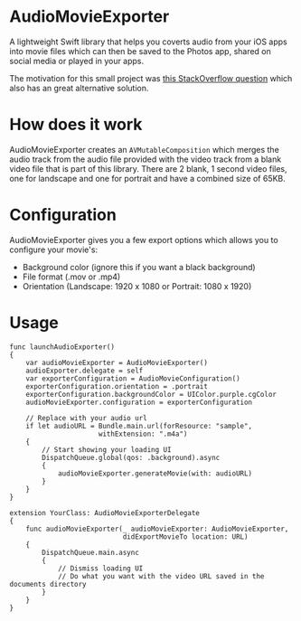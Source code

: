 # AudioMovieExporter
A lightweight Swift library that helps you coverts audio from your iOS apps into movie files which can then be saved to the Photos app, shared on social media or played in your apps.

The motivation for this small project was [this StackOverflow question](https://stackoverflow.com/a/71187603/1619193) which also has an great alternative solution.

# How does it work
AudioMovieExporter creates an `AVMutableComposition` which merges the audio track from the audio file provided with the video track from a blank video file that is part of this library. There are 2 blank, 1 second video files, one for landscape and one for portrait and have a combined size of 65KB.

# Configuration
AudioMovieExporter gives you a few export options which allows you to configure your movie's:

 - Background color (ignore this if you want a black background)
 - File format (.mov or .mp4)
 - Orientation (Landscape: 1920 x 1080 or Portrait: 1080 x 1920)

# Usage
```
func launchAudioExporter()
{
	var audioMovieExporter = AudioMovieExporter()
	audioExporter.delegate = self
	var exporterConfiguration = AudioMovieConfiguration()
	exporterConfiguration.orientation = .portrait
	exporterConfiguration.backgroundColor = UIColor.purple.cgColor
	audioMovieExporter.configuration = exporterConfiguration
	
	// Replace with your audio url
	if let audioURL = Bundle.main.url(forResource: "sample",
					  withExtension: ".m4a") 
	{ 
		// Start showing your loading UI
		DispatchQueue.global(qos: .background).async 
		{
			audioMovieExporter.generateMovie(with: audioURL) 
		}
	}
}

extension YourClass: AudioMovieExporterDelegate 
{ 
	func audioMovieExporter(_ audioMovieExporter: AudioMovieExporter, 
	                        didExportMovieTo location: URL) 
	{ 
		DispatchQueue.main.async 
		{ 
			// Dismiss loading UI
			// Do what you want with the video URL saved in the documents directory
		}
	}
}
```
